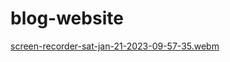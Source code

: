 # blog-website


[screen-recorder-sat-jan-21-2023-09-57-35.webm](https://user-images.githubusercontent.com/77312640/213843744-e4428540-b3b1-4f29-bc7f-ef4b270b2407.webm)
